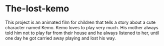 # The-lost-kemo
This project is an animated film for children that tells a story about a cute character named Kemo. Kemo loves to play very much. His mother always told him not to play far from their house and he always listened to her, until one day he got carried away playing and lost his way.
